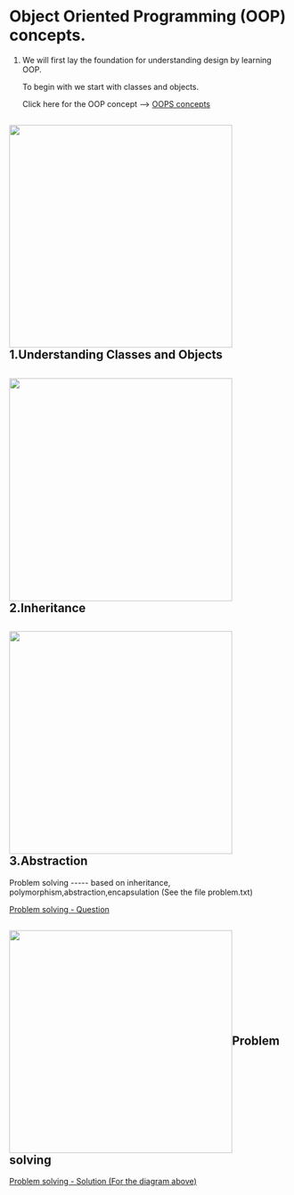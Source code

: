 # Object Oriented Programming (OOP) concepts.

1) We will first lay the foundation for understanding design by learning OOP.

   To begin with we start with classes and objects.

    Click here for the OOP concept --> [OOPS concepts](https://github.com/hegde10122/JAVA_KOTLIN_DESIGN/blob/master/oops/1_concepts.txt "Basics")

<h2><img align="center" height="400" widht="400" src="https://github.com/hegde10122/JAVA_KOTLIN_DESIGN/blob/master/oops/class_objects.png">1.Understanding Classes and Objects</h2>

<h2><img align="center" height="400" widht="400" src="https://github.com/hegde10122/JAVA_KOTLIN_DESIGN/blob/master/oops/inheritance.png">2.Inheritance</h2>

<h2><img align="center" height="400" widht="400" src="https://github.com/hegde10122/JAVA_KOTLIN_DESIGN/blob/master/oops/abstraction.svg">3.Abstraction</h2>

Problem solving ----- based on inheritance, polymorphism,abstraction,encapsulation (See the file problem.txt)

[Problem solving - Question](https://github.com/hegde10122/JAVA_KOTLIN_DESIGN/blob/master/oops/problem.txt "Problem Solving")

<h2><img align="center" height="400" widht="400" src="https://github.com/hegde10122/JAVA_KOTLIN_DESIGN/blob/master/oops/problem.svg">Problem solving</h2>

[Problem solving - Solution (For the diagram above)](https://github.com/hegde10122/JAVA_KOTLIN_DESIGN/blob/master/oops/solution.txt "Solution")


